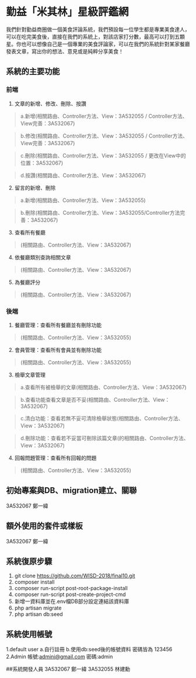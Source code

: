 

# 勤益「米其林」星級評鑑網

我們針對勤益商圈做一個美食評論系統，我們預設每一位學生都是專業美食達人，可以在吃完美食後，直接在我們的系統上，對該店家打分數，最高可以打到五顆星。你也可以想像自己是一個專業的美食評論家，可以在我們的系統針對某家餐廳發表文章，寫出你的想法、意見或是純粹分享美食！

## 系統的主要功能
### 前端
1. 文章的新增、修改、刪除、按讚
> a.新增(相關路由、Controller方法、View：3A532055 / Controller方法、View完善：3A532067)

> b.修改(相關路由、Controller方法、View：3A532055 / Controller方法、View完善：3A532067)

> c.刪除(相關路由、Controller方法、View：3A532055 / 更改在View中的位置：3A532067)

> d.按讚(相關路由、Controller方法、View：3A532067)

2. 留言的新增、刪除
> a.新增(相關路由、Controller方法、View：3A532055)

> b.刪除(相關路由、Controller方法、View：3A532055/Controller方法完善：3A532067)

3. 查看所有餐廳
> (相關路由、Controller方法、View：3A532067)

4. 依餐廳類別查詢相關文章
> (相關路由、Controller方法、View：3A532067)

5. 為餐廳評分
> (相關路由、Controller方法、View：3A532067)

### 後端
1. 餐廳管理：查看所有餐廳並有刪除功能
> (相關路由、Controller方法、View：3A532055)

2. 會員管理：查看所有會員並有刪除功能
> (相關路由、Controller方法、View：3A532055)

3. 檢舉文章管理
> a.查看所有被檢舉的文章(相關路由、Controller方法、View：3A532067)

> b.查看功能查看文章是否不妥(相關路由、Controller方法、View：3A532067)

> c.清白功能：查看若無不妥可清除檢舉狀態(相關路由、Controller方法、View：3A532067)

> d.刪除功能：查看若不妥當可刪除該篇文章(的相關路由、Controller方法、View：3A532067)

4. 回報問題管理：查看所有回報的問題
> (相關路由、Controller方法、View：3A532055)

## 初始專案與DB、migration建立、關聯
3A532067 鄭一緯

## 額外使用的套件或樣板
3A532067 鄭一緯


## 系統復原步驟
1. git clone https://github.com/WISD-2018/final10.git
2. composer install
3. composer run-script post-root-package-install
4. composer run-script post-create-project-cmd
5. 新增一資料庫並在.env檔DB部分設定連結該資料庫
6. php artisan migrate
7. php artisan db:seed



## 系統使用帳號
1.default user
a.自行註冊
b.使用db:seed後的帳號資料 密碼皆為 123456
2.Admin
帳號:admini@gmail.com 密碼:admin


##系統開發人員
3A532067 鄭一緯
3A532055 林建勳
